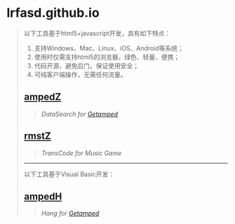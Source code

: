 # lrfasd.github.io
>以下工具基于html5+javascript开发，具有如下特点：
>1. 支持Windows、Mac、Linux、iOS、Android等系统；
>2. 使用时仅需支持html5的浏览器，绿色、轻量、便携；
>3. 代码开源，避免后门，保证使用安全；
>4. 可纯客户端操作，无需任何流量。
>
>## [ampedZ](https://lrfasd.github.io/ampedZ/)
>>*DataSearch for [Getamped](http://bfo.sdo.com/)*
>>
>
>## [rmstZ](https://lrfasd.github.io/rmstZ/)
>>*TransCode for Music Game*
>>
>---
>
>以下工具基于Visual Basic开发：
>
>## [ampedH](https://lrfasd.github.io/ampedH/)
>>*Hang for [Getamped](http://bfo.sdo.com/)*
>>
